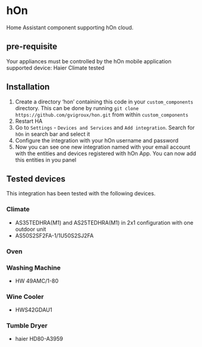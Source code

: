 # hOn
Home Assistant component supporting hOn cloud.

## pre-requisite
Your appliances must be controlled by the hOn mobile application
supported device: Haier Climate tested

## Installation

1. Create a directory ‘hon’ containing this code in your `custom_components` directory. This can be done by running `git clone https://github.com/gvigroux/hon.git` from within `custom_components`
2. Restart HA
3. Go to `Settings` - `Devices and Services` and `Add integration`. Search for `hOn` in search bar and select it
4. Configure the integration with your hOn username and password
5. Now you can see one new integration named with your email account with the entities and devices registered with hOn App. You can now add this entities in you panel

## Tested devices
This integration has been tested with the following devices.

### Climate
- AS35TEDHRA(M1) and AS25TEDHRA(M1) in 2x1 configuration with one outdoor unit
- AS50S2SF2FA-1/1U50S2SJ2FA

### Oven

### Washing Machine
- HW 49AMC/1-80

### Wine Cooler
- HWS42GDAU1

### Tumble Dryer
- haier HD80-A3959
